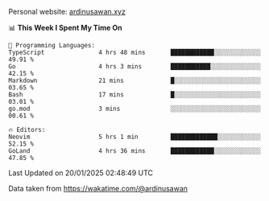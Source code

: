 Personal website: [ardinusawan.xyz](https://ardinusawan.xyz)

<!--START_SECTION:waka-->
📊 **This Week I Spent My Time On** 

```text
💬 Programming Languages: 
TypeScript               4 hrs 48 mins       ████████████░░░░░░░░░░░░░   49.91 % 
Go                       4 hrs 3 mins        ███████████░░░░░░░░░░░░░░   42.15 % 
Markdown                 21 mins             █░░░░░░░░░░░░░░░░░░░░░░░░   03.65 % 
Bash                     17 mins             █░░░░░░░░░░░░░░░░░░░░░░░░   03.01 % 
go.mod                   3 mins              ░░░░░░░░░░░░░░░░░░░░░░░░░   00.61 % 

🔥 Editors: 
Neovim                   5 hrs 1 min         █████████████░░░░░░░░░░░░   52.15 % 
GoLand                   4 hrs 36 mins       ████████████░░░░░░░░░░░░░   47.85 % 
```


 Last Updated on 20/01/2025 02:48:49 UTC
<!--END_SECTION:waka-->
Data taken from https://wakatime.com/@ardinusawan
